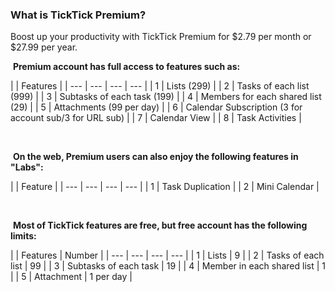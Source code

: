 ### What is TickTick Premium?

Boost up your productivity with TickTick Premium for $2.79 per month or $27.99 per year.

 **Premium account has full access to features such as:**

|  | Features |
| --- | --- | --- | --- |
| 1 | Lists  (299) |
| 2 | Tasks of each list (999) |
| 3 | Subtasks of each task (199) |
| 4 | Members for each shared list (29) |
| 5 | Attachments (99 per day) |
| 6 | Calendar Subscription (3 for account sub/3 for URL sub) |
| 7 | Calendar View |
| 8 | Task Activities |

<br />

 **On the web, Premium users can also enjoy the following features in "Labs":**

|  | Feature |
| --- | --- | --- | --- |
| 1 | Task Duplication |
| 2 | Mini Calendar |

<br />

 **Most of TickTick features are free, but free account has the following limits:**

|  | Features | Number |
| --- | --- | --- | --- |
| 1 | Lists | 9 |
| 2 | Tasks of each list | 99 |
| 3 | Subtasks of each task | 19 |
| 4 | Member in each shared list | 1 |
| 5 | Attachment | 1 per day |

